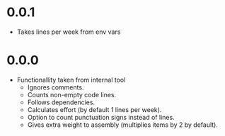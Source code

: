 # 0.0.1
 * Takes lines per week from env vars

# 0.0.0
 * Functionallity taken from internal tool
   * Ignores comments.
   * Counts non-empty code lines.
   * Follows dependencies.
   * Calculates effort (by default 1 lines per week).
   * Option to count punctuation signs instead of lines.
   * Gives extra weight to assembly (multiplies items by 2 by default).
